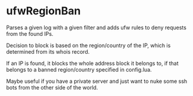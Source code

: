 # ufwRegionBan
Parses a given log with a given filter and adds ufw rules to deny requests from the found IPs.

Decision to block is based on the region/country of the IP, which is determined from its whois record.

If an IP is found, it blocks the whole address block it belongs to, if that belongs to a banned region/country specified in config.lua.

Maybe useful if you have a private server and just want to nuke some ssh bots from the other side of the world.
